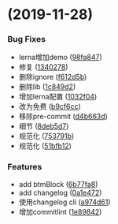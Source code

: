 #  (2019-11-28)


### Bug Fixes

* lerna增加demo ([98fa847](https://github.com/FoxDaxian/oneForAll/commit/98fa8478cb9d2b6a0d467a4f32d72c47dbef0eed))
* 修复 ([1340278](https://github.com/FoxDaxian/oneForAll/commit/13402785742d63118acfe3880bc0e6952c404683))
* 删除ignore ([f612d5b](https://github.com/FoxDaxian/oneForAll/commit/f612d5bde9b815cdb5791d46e26de4d2d7bcd0df))
* 删除lib ([1c849d2](https://github.com/FoxDaxian/oneForAll/commit/1c849d2128fbf236099755b367ef8bb0e97f895b))
* 增加lerna配置 ([1032f04](https://github.com/FoxDaxian/oneForAll/commit/1032f044bf5546cc5eec4103130274a246a02e23))
* 改为免费 ([b9cf6cc](https://github.com/FoxDaxian/oneForAll/commit/b9cf6cc79207cc6e060f674f39e29d278b355180))
* 移除pre-commit ([d4b663d](https://github.com/FoxDaxian/oneForAll/commit/d4b663d42958586b03b5a5d5653d76fec1866aa9))
* 细节 ([8deb5d7](https://github.com/FoxDaxian/oneForAll/commit/8deb5d7ee966ce10c4edf9ee0001c1520997606a))
* 规范化 ([753791b](https://github.com/FoxDaxian/oneForAll/commit/753791bf2951cd9151c2e637bc47d0a943191245))
* 规范化 ([51bfb12](https://github.com/FoxDaxian/oneForAll/commit/51bfb12bfdf87875e0e2e39193a0d24c74893be7))


### Features

* add btmBlock ([6b77fa8](https://github.com/FoxDaxian/oneForAll/commit/6b77fa8e0a42fe0d5e7c7cabb664117fb9a17b39))
* add changelog ([0a1e472](https://github.com/FoxDaxian/oneForAll/commit/0a1e472a9d6373e8dcbe70eca9d86f7239707acc))
* 使用changelog cli ([a974d61](https://github.com/FoxDaxian/oneForAll/commit/a974d61eb2f9df2c098a5d501c37647857ca2b8d))
* 增加commitlint ([1e89842](https://github.com/FoxDaxian/oneForAll/commit/1e8984244efc574e3d2121d791c7526af280841c))



